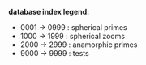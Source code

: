 **database index legend:**

- 0001 -> 0999 : spherical primes
- 1000 -> 1999 : spherical zooms
- 2000 -> 2999 : anamorphic primes
- 9000 -> 9999 : tests
